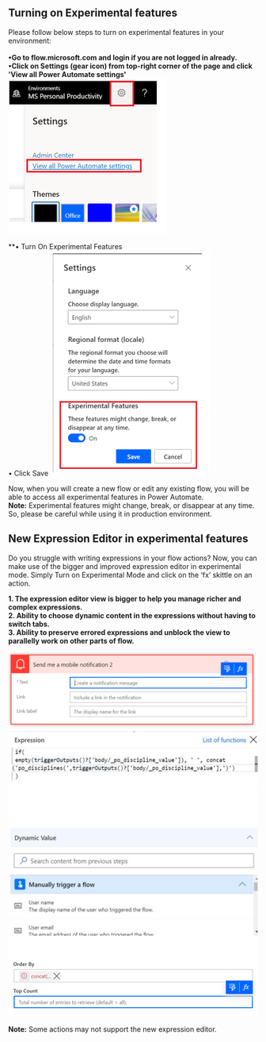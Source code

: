 ## Turning on Experimental features

Please follow below steps to turn on experimental features in your environment:<br><br>
**•Go to flow.microsoft.com and login if you are not logged in already.** <br>
**•Click on Settings (gear icon) from top-right corner of the page and click 'View all Power Automate settings'**<br>
![Power Automate Settings](media/PowerAutomateSettings.png)

**•	Turn On Experimental Features<br>
•	Click Save
![Turn on experimental features](media/TurnOnExperimentalFeatures.png)

Now, when you will create a new flow or edit any existing flow, you will be able to access all experimental features in Power Automate.<br>
**Note:**
Experimental features might change, break, or disappear at any time. So, please be careful while using it in production environment.


## New Expression Editor in experimental features

Do you struggle with writing expressions in your flow actions? Now, you can make use of the bigger and improved expression editor in experimental mode. Simply Turn on Experimental Mode and click on the ‘fx’ skittle on an action.<br>

**1.	The expression editor view is bigger to help you manage richer and complex expressions.** <br>
**2.	Ability to choose dynamic content in the expressions without having to switch tabs.** <br>
**3.	Ability to preserve errored expressions and unblock the view to parallelly work on other parts of flow.**

![Skittles on an action editor](media/skittleEditor.png)
![Expression editor](media/ExpressionEditor.png)
![Errored editor](media/ErroredExpression.png)
 
**Note:**
Some actions may not support the new expression editor.


